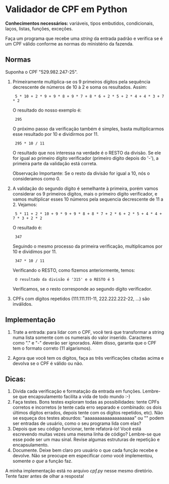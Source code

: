 # Validador de CPF em Python

**Conhecimentos necessários:** variáveis, tipos embutidos, condicionais, laços, listas, funções, exceções.

Faça um programa que recebe uma _string_ da entrada padrão e verifica se é um CPF válido conforme as normas do ministério da fazenda.

## Normas
Suponha o CPF "529.982.247-25".
1. Primeiramente multiplica-se os 9 primeiros dígitos pela sequência decrescente de números de 10 à 2 e soma os resultados. Assim:

        5 * 10 + 2 * 9 + 9 * 8 + 9 * 7 + 8 * 6 + 2 * 5 + 2 * 4 + 4 * 3 + 7 * 2

    O resultado do nosso exemplo é:

        295

    O próximo passo da verificação também é simples, basta multiplicarmos esse resultado por 10 e dividirmos por 11.

        295 * 10 / 11

    O resultado que nos interessa na verdade é o RESTO da divisão. Se ele for igual ao primeiro dígito verificador (primeiro dígito depois do '-'), a primeira parte da validação está correta.

    Observação Importante: Se o resto da divisão for igual a 10, nós o consideramos como 0.

2. A validação do segundo dígito é semelhante à primeira, porém vamos considerar os 9 primeiros dígitos, mais o primeiro dígito verificador, e vamos multiplicar esses 10 números pela sequencia decrescente de 11 a 2. Vejamos:

        5 * 11 + 2 * 10 + 9 * 9 + 9 * 8 + 8 * 7 + 2 * 6 + 2 * 5 + 4 * 4 + 7 * 3 + 2 * 2

    O resultado é:

        347

    Seguindo o mesmo processo da primeira verificação, multiplicamos por 10 e dividimos por 11.

        347 * 10 / 11

    Verificando o RESTO, como fizemos anteriormente, temos:

        O resultado da divisão é '315' e o RESTO é 5

    Verificamos, se o resto corresponde ao segundo dígito verificador.

3. CPFs com dígitos repetidos (111.111.111-11, 222.222.222-22, ...) são inválidos.


## Implementação

1. Trate a entrada: para lidar com o CPF, você terá que transformar a string numa lista somente com os numerais do valor inserido. Caracteres como "." e "-" deverão ser ignorados. Além disso, garanta que o CPF tem o formato correto (11 algarismos).

2. Agora que você tem os dígitos, faça as três verificações citadas acima e devolva se o CPF é válido ou não.


## Dicas:

1. Divida cada verificação e formatação da entrada em funções. Lembre-se que encapsulamento facilita a vida de todo mundo :-)
2. Faça testes. Bons testes exploram todas as possibilidades: tente CPFs corretos e incorretos (e tente cada erro separado e combinado: os dois últimos dígitos errados, depois tente com os dígitos repetidos, etc). Não se esqueça dos testes absurdos: "aaaaaaaaaaaaaaaaaaaa" ou "" podem ser entradas de usuário, como o seu programa lida com elas?
3. Depois que seu código funcionar, tente refatorá-lo! Você está escrevendo muitas vezes uma mesma linha de código? Lembre-se que esse pode ser um mau sinal. Revise algumas estruturas de repetição e encapsulamento.
4. Documente. Deixe bem claro pro usuário o que cada função recebe e devolve. Não se preocupe em especificar _como_ você implementou, somente _o que_ a função faz.

A minha implementação está no arquivo _cpf.py_ nesse mesmo diretório. Tente fazer antes de olhar a resposta!